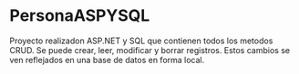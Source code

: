 # PersonaASPYSQL

Proyecto realizadon ASP.NET y SQL que contienen todos los metodos CRUD.
Se puede crear, leer, modificar y borrar registros. Estos cambios se ven reflejados en una base de datos en forma local.
